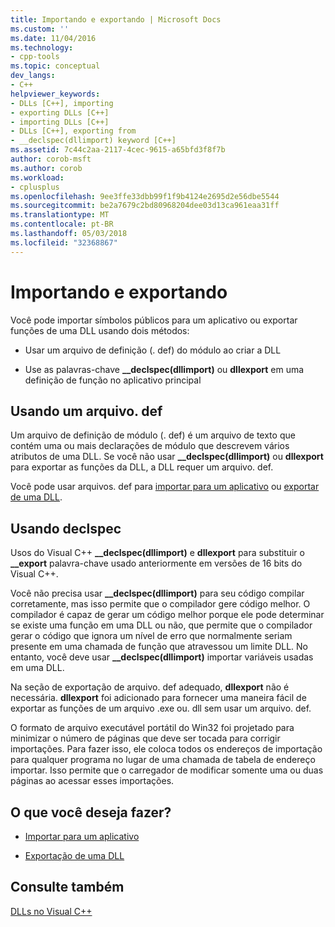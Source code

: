 ```yaml
---
title: Importando e exportando | Microsoft Docs
ms.custom: ''
ms.date: 11/04/2016
ms.technology:
- cpp-tools
ms.topic: conceptual
dev_langs:
- C++
helpviewer_keywords:
- DLLs [C++], importing
- exporting DLLs [C++]
- importing DLLs [C++]
- DLLs [C++], exporting from
- __declspec(dllimport) keyword [C++]
ms.assetid: 7c44c2aa-2117-4cec-9615-a65bfd3f8f7b
author: corob-msft
ms.author: corob
ms.workload:
- cplusplus
ms.openlocfilehash: 9ee3ffe33dbb99f1f9b4124e2695d2e56dbe5544
ms.sourcegitcommit: be2a7679c2bd80968204dee03d13ca961eaa31ff
ms.translationtype: MT
ms.contentlocale: pt-BR
ms.lasthandoff: 05/03/2018
ms.locfileid: "32368867"
---
```

# <a name="importing-and-exporting"></a>Importando e exportando
Você pode importar símbolos públicos para um aplicativo ou exportar funções de uma DLL usando dois métodos:  
  
-   Usar um arquivo de definição (. def) do módulo ao criar a DLL  
  
-   Use as palavras-chave **__declspec(dllimport)** ou **dllexport** em uma definição de função no aplicativo principal  
  
## <a name="using-a-def-file"></a>Usando um arquivo. def  
 Um arquivo de definição de módulo (. def) é um arquivo de texto que contém uma ou mais declarações de módulo que descrevem vários atributos de uma DLL. Se você não usar **__declspec(dllimport)** ou **dllexport** para exportar as funções da DLL, a DLL requer um arquivo. def.  
  
 Você pode usar arquivos. def para [importar para um aplicativo](../build/importing-using-def-files.md) ou [exportar de uma DLL](../build/exporting-from-a-dll-using-def-files.md).  
  
## <a name="using-declspec"></a>Usando declspec  
 Usos do Visual C++ **__declspec(dllimport)** e **dllexport** para substituir o **__export** palavra-chave usado anteriormente em versões de 16 bits do Visual C++.  
  
 Você não precisa usar **__declspec(dllimport)** para seu código compilar corretamente, mas isso permite que o compilador gere código melhor. O compilador é capaz de gerar um código melhor porque ele pode determinar se existe uma função em uma DLL ou não, que permite que o compilador gerar o código que ignora um nível de erro que normalmente seriam presente em uma chamada de função que atravessou um limite DLL. No entanto, você deve usar **__declspec(dllimport)** importar variáveis usadas em uma DLL.  
  
 Na seção de exportação de arquivo. def adequado, **dllexport** não é necessária. **dllexport** foi adicionado para fornecer uma maneira fácil de exportar as funções de um arquivo .exe ou. dll sem usar um arquivo. def.  
  
 O formato de arquivo executável portátil do Win32 foi projetado para minimizar o número de páginas que deve ser tocada para corrigir importações. Para fazer isso, ele coloca todos os endereços de importação para qualquer programa no lugar de uma chamada de tabela de endereço importar. Isso permite que o carregador de modificar somente uma ou duas páginas ao acessar esses importações.  
  
## <a name="what-do-you-want-to-do"></a>O que você deseja fazer?  
  
-   [Importar para um aplicativo](../build/importing-into-an-application-using-declspec-dllimport.md)  
  
-   [Exportação de uma DLL](../build/exporting-from-a-dll.md)  
  
## <a name="see-also"></a>Consulte também  
 [DLLs no Visual C++](../build/dlls-in-visual-cpp.md)